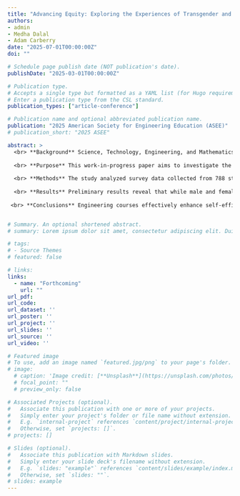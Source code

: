```yaml
---
title: "Advancing Equity: Exploring the Experiences of Transgender and Gender Non-Conforming Students in a Pre-College Engineering Course (WIP)"
authors:
- admin
- Medha Dalal
- Adam Carberry
date: "2025-07-01T00:00:00Z"
doi: ""

# Schedule page publish date (NOT publication's date).
publishDate: "2025-03-01T00:00:00Z"

# Publication type.
# Accepts a single type but formatted as a YAML list (for Hugo requirements).
# Enter a publication type from the CSL standard.
publication_types: ["article-conference"]

# Publication name and optional abbreviated publication name.
publication: "2025 American Society for Engineering Education (ASEE)"
# publication_short: "2025 ASEE"

abstract: >
  <br> **Background** Science, Technology, Engineering, and Mathematics (STEM) fields have increasingly highlighted the need to support minority groups to foster a more diverse and     equitable environment. While previous research has concentrated on female students in engineering, studies focusing on TGNC students are limited. Evidence indicates that TGNC students leave STEM disciplines at rates higher than or comparable to those of other marginalized groups.</br>
  
  <br> **Purpose** This work-in-progress paper aims to investigate the impact of pre-college engineering courses on the self-efficacy of high school students, with a focus on Transgender and Gender Non-Conforming (TGNC) students, to advance a more equitable engineering education environment. </br>
  
  <br> **Methods** The study analyzed survey data collected from 788 students across 33 schools in 20 U.S. states and regions who participated in [Project Name REDACTED] courses in the 2022-23 academic year. Statistical analyses, including t-tests and ANOVA, were conducted to compare pre- and post- survey data, assess changes in self-efficacy and identify differences among male, female, and TGNC students.</br>
  
  <br> **Results** Preliminary results reveal that while male and female students exhibited significant increases in self-efficacy after the course, TGNC students did not show similar gains. Additionally, TGNC students reported challenges in perceived support and barriers to pursue an engineering degree compared to male students.</br>
  
 <br> **Conclusions** Engineering courses effectively enhance self-efficacy for male and female students but provide less pronounced benefits for TGNC students. These findings underscore the need for targeted interventions and inclusive course designs to better support TGNC students. Future research will aggregate multi-year data to provide a more comprehensive understanding of these dynamics and inform strategies for fostering inclusivity in engineering education.</br>


# Summary. An optional shortened abstract.
# summary: Lorem ipsum dolor sit amet, consectetur adipiscing elit. Duis posuere tellus ac convallis placerat. Proin tincidunt magna sed ex sollicitudin condimentum.

# tags:
# - Source Themes
# featured: false

# links:
links:
  - name: "Forthcoming"
    url: ""
url_pdf: 
url_code: 
url_dataset: ''
url_poster: ''
url_project: ''
url_slides: ''
url_source: ''
url_video: ''

# Featured image
# To use, add an image named `featured.jpg/png` to your page's folder. 
# image:
  # caption: 'Image credit: [**Unsplash**](https://unsplash.com/photos/jdD8gXaTZsc)'
  # focal_point: ""
  # preview_only: false

# Associated Projects (optional).
#   Associate this publication with one or more of your projects.
#   Simply enter your project's folder or file name without extension.
#   E.g. `internal-project` references `content/project/internal-project/index.md`.
#   Otherwise, set `projects: []`.
# projects: []

# Slides (optional).
#   Associate this publication with Markdown slides.
#   Simply enter your slide deck's filename without extension.
#   E.g. `slides: "example"` references `content/slides/example/index.md`.
#   Otherwise, set `slides: ""`.
# slides: example
---
```

